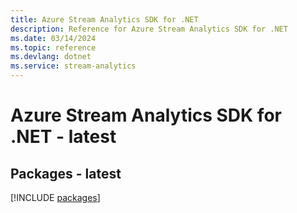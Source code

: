 ```yaml
---
title: Azure Stream Analytics SDK for .NET
description: Reference for Azure Stream Analytics SDK for .NET
ms.date: 03/14/2024
ms.topic: reference
ms.devlang: dotnet
ms.service: stream-analytics
---
```

# Azure Stream Analytics SDK for .NET - latest
## Packages - latest
[!INCLUDE [packages](stream-analytics-index.md)]